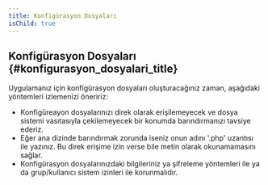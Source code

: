 ```yaml
---
title: Konfigürasyon Dosyaları
isChild: true
---
```


## Konfigürasyon Dosyaları {#konfigurasyon_dosyalari_title}

Uygulamanız için konfigürasyon dosyaları oluşturacağınız zaman, aşağıdaki yöntemleri izlemenizi öneririz:

- Konfigüreayon dosyalarınızı direk olarak erişilemeyecek ve dosya sistemi vasıtasıyla çekilemeyecek bir 
konumda barındırmanızı tavsiye ederiz.
- Eğer ana dizinde barındırmak zorunda iseniz onun adını '.php' uzantısı ile yazınız. Bu direk erişime 
izin verse bile metin olarak okunamamasını sağlar.
- Konfigürasyon dosyalarınızdaki bilgileriniz ya şifreleme yöntemleri ile ya da grup/kullanıcı sistem 
izinleri ile korunmalıdır.
